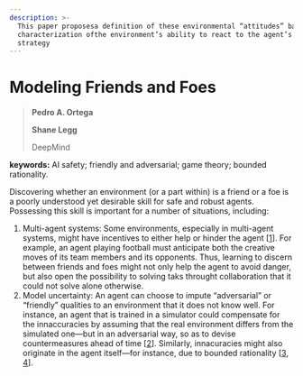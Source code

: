 ```yaml
---
description: >-
  This paper proposesa definition of these environmental “attitudes” based on an
  characterization ofthe environment’s ability to react to the agent’s private
  strategy
---
```


# Modeling Friends and Foes

> **Pedro A. Ortega**
>
> **Shane Legg**
>
> DeepMind

**keywords:** AI safety; friendly and adversarial; game theory; bounded rationality.

Discovering whether an environment \(or a part within\) is a friend or a foe is a poorly understood yet desirable skill for safe and robust agents. Possessing this skill is important for a number of situations, including:

1. Multi-agent systems: Some environments, especially in multi-agent systems, might have incentives to either help or hinder the agent \[[1](ai-safety-gridworlds.md)\]. For example, an agent playing football must anticipate both the creative moves of its team members and its opponents. Thus, learning to discern between friends and foes might not only help the agent to avoid danger, but also open the possibility to solving taks throught collaboration that it could not solve alone otherwise. 
2. Model uncertainty: An agent can choose to impute “adversarial” or “friendly” qualities to an environment that it does not know well. For instance, an agent that is trained in a simulator could compensate for the innaccuracies by assuming that the real environment differs from the simulated one—but in an adversarial way, so as to devise countermeasures ahead of time \[[2](concrete-problems-in-ai-safety.md)\]. Similarly, innacuracies might also originate in the agent itself—for instance, due to bounded rationality \[[3](rationality-and-intelligence.md), [4](thermodynamics-as-a-theory-of-decision-making-with-informationprocessing-costs.md)\].



